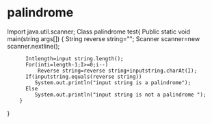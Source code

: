 # palindrome
   Import java.util.scanner;
   Class palindrome test{
      Public static void main(string args[])
       {
         String reverse string="";
         Scanner scanner=new scanner.nextline();
          
          Intlength=input string.length();
          For(inti=length-1;I>=0;i--)
              Reverse string=reverse string+inputstring.charAt(I);
          If(inputstring.equals(reverse string))
             System.out.println("input string is a palindrome");
          Else
             System.out.println("input string is not a palindrome ");
        }
   }
